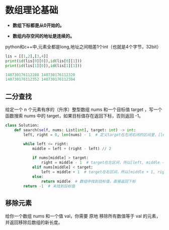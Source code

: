 # 数组理论基础

- **数组下标都是从0开始的。**

- **数组内存空间的地址是连续的。**

python和c++中,元素全都是long,地址之间相差1个int（也就是4个字节，32bit）
```python
lis = [[1,2],[3,4]]
print(id(lis[0][0]),id(lis[0][1]))
print(id(lis[1][0]),id(lis[1][1]))

140730176112288 140730176112320
140730176112352 140730176112384
```

## 二分查找

给定一个 n 个元素有序的（升序）整型数组 nums 和一个目标值 target  ，写一个函数搜索 nums 中的 target，如果目标值存在返回下标，否则返回 -1。

```python
class Solution:
    def search(self, nums: List[int], target: int) -> int:
        left, right = 0, len(nums) - 1  # 定义target在左闭右闭的区间里，[left, right]

        while left <= right:
            middle = left + (right - left) // 2
            
            if nums[middle] > target:
                right = middle - 1  # target在左区间，所以[left, middle - 1]
            elif nums[middle] < target:
                left = middle + 1  # target在右区间，所以[middle + 1, right]
            else:
                return middle  # 数组中找到目标值，直接返回下标
        return -1  # 未找到目标值
```


## 移除元素

给你一个数组 nums 和一个值 val，你需要 原地 移除所有数值等于 val 的元素，并返回移除后数组的新长度。

```python

```